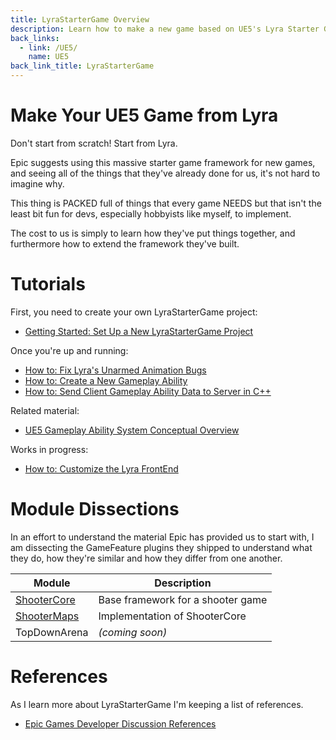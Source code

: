 ```yaml
---
title: LyraStarterGame Overview
description: Learn how to make a new game based on UE5's Lyra Starter Game (LyraStarterGame)
back_links:
  - link: /UE5/
    name: UE5
back_link_title: LyraStarterGame
---
```



# Make Your UE5 Game from Lyra

Don't start from scratch!  Start from Lyra.

Epic suggests using this massive starter game framework for new games, and seeing all of the things that they've already done for us, it's not hard to imagine why.

This thing is PACKED full of things that every game NEEDS but that isn't the least bit fun for devs, especially hobbyists like myself, to implement.

The cost to us is simply to learn how they've put things together, and furthermore how to extend the framework they've built.


# Tutorials

First, you need to create your own LyraStarterGame project:

- [Getting Started: Set Up a New LyraStarterGame Project](./Getting-Started-Setting-Up-a-New-LyraStarterGame-Project)

Once you're up and running:

- [How to: Fix Lyra's Unarmed Animation Bugs](./Tutorials/How-To-Fix-Lyra-Unarmed-Animation-Bugs)
- [How to: Create a New Gameplay Ability](./Tutorials/How-To-Create-a-New-Gameplay-Ability)
- [How to: Send Client Gameplay Ability Data to Server in C++](/UE5/GameplayAbilitySystem/How-To-Send-Client-Gameplay-Ability-Data-to-Server-in-C++)

Related material:

- [UE5 Gameplay Ability System Conceptual Overview](/UE5/GameplayAbilitySystem/)

Works in progress:

- [How to: Customize the Lyra FrontEnd](./How-To-Customize-Lyra-FrontEnd)


# Module Dissections

In an effort to understand the material Epic has provided us to start with, I am dissecting the GameFeature plugins they shipped to understand what they do, how they're similar and how they differ from one another.

| Module                        | Description                       |
|-------------------------------|-----------------------------------|
| [ShooterCore](./ShooterCore/) | Base framework for a shooter game |
| [ShooterMaps](./ShooterMaps/) | Implementation of ShooterCore     |
| TopDownArena                  | *(coming soon)*                   |


# References

As I learn more about LyraStarterGame I'm keeping a list of references.

- [Epic Games Developer Discussion References](./Epic-Games-Developer-Discussion-References)

